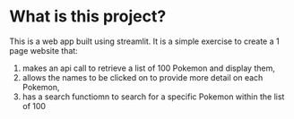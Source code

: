 # What is this project?

This is a web app built using streamlit. It is a simple exercise to create a 1 page website that: 
1) makes an api call to retrieve a list of 100 Pokemon and display them,
2) allows the names to be clicked on to provide more detail on each Pokemon,
3) has a search functiomn to search for a specific Pokemon within the list of 100

